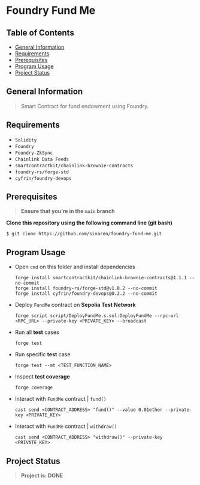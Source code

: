 # Foundry Fund Me

## Table of Contents
* [General Information](#general-information)
* [Requirements](#requirements)
* [Prerequisites](#prerequisites)
* [Program Usage](#program-usage)
* [Project Status](#project-status)

## General Information 
> Smart Contract for fund endowment using Foundry.

## Requirements 
* `Solidity`
* `Foundry`
* `Foundry-ZkSync`
* `Chainlink Data Feeds`
* `smartcontractkit/chainlink-brownie-contracts`
* `foundry-rs/forge-std`
* `cyfrin/foundry-devops`

## Prerequisites
> **Ensure that you're in the `main` branch** </br>

**Clone this repository using the following command line (git bash)**
```
$ git clone https://github.com/sivaren/foundry-fund-me.git
```

## Program Usage
* Open `cmd` on this folder and install dependencies

  ```
  forge install smartcontractkit/chainlink-brownie-contracts@1.1.1 --no-commit
  forge install foundry-rs/forge-std@v1.8.2 --no-commit
  forge install cyfrin/foundry-devops@0.2.2 --no-commit
  ```
* Deploy `FundMe` contract on **Sepolia Test Network**
  ```
  forge script script/DeployFundMe.s.sol:DeployFundMe --rpc-url <RPC_URL> --private-key <PRIVATE_KEY> --broadcast
  ```
* Run all **test** cases
  ```
  forge test  
  ```
* Run specific **test** case
  ```
  forge test --mt <TEST_FUNCTION_NAME> 
  ```
* Inspect **test coverage**
  ```
  forge coverage
  ```
* Interact with `FundMe` contract | `fund()`
  ```
  cast send <CONTRACT_ADDRESS> "fund()" --value 0.01ether --private-key <PRIVATE_KEY> 
  ```
* Interact with `FundMe` contract | `withdraw()`
  ```
  cast send <CONTRACT_ADDRESS> "withdraw()" --private-key <PRIVATE_KEY>
  ```

## Project Status
> **Project is: DONE**
